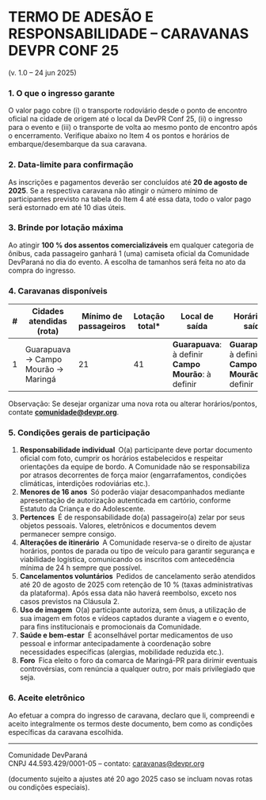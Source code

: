 # TERMO DE ADESÃO E RESPONSABILIDADE – CARAVANAS DEVPR CONF 25
(v. 1.0 – 24 jun 2025)

### 1. O que o ingresso garante
O valor pago cobre (i) o transporte rodoviário desde o ponto de encontro oficial na cidade de origem até o local da DevPR Conf 25, 
(ii) o ingresso para o evento e 
(iii) o transporte de volta ao mesmo ponto de encontro após o encerramento. 
Verifique abaixo no Item 4 os pontos e horários de embarque/desembarque da sua caravana.

### 2. Data-limite para confirmação
As inscrições e pagamentos deverão ser concluídos até **20 de agosto de 2025**.
Se a respectiva caravana não atingir o número mínimo de participantes previsto na tabela do Item 4 até essa data, todo o valor pago será estornado em até 10 dias úteis.

### 3. Brinde por lotação máxima
Ao atingir **100 % dos assentos comercializáveis** em qualquer categoria de ônibus, cada passageiro ganhará 1 (uma) camiseta oficial da Comunidade DevParaná no dia do evento.
A escolha de tamanhos será feita no ato da compra do ingresso.

### 4. Caravanas disponíveis

| # | Cidades atendidas (rota)                      | Mínimo de passageiros | Lotação total\*                               | Local de saída                  | Horário de saída | Horário previsto de chegada |
| - | --------------------------------------------- | --------------------- | --------------------------------------------- | ------------------------------- | ---------------- | --------------------------- |
| 1 | Guarapuava → Campo Mourão → Maringá           | 21                    | 41                                            | **Guarapuava**: à definir <br> **Campo Mourão**:  à definir    | **Guarapuava**: à definir <br> **Campo Mourão**:  à definir  | **Guarapuava**: à definir <br> **Campo Mourão**:  à definir             |


Observação: Se desejar organizar uma nova rota ou alterar horários/pontos, contate **comunidade@devpr.org**.

### 5. Condições gerais de participação

1. **Responsabilidade individual** O(a) participante deve portar documento oficial com foto, cumprir os horários estabelecidos e respeitar orientações da equipe de bordo. A Comunidade não se responsabiliza por atrasos decorrentes de força maior (engarrafamentos, condições climáticas, interdições rodoviárias etc.).  
1. **Menores de 16 anos** Só poderão viajar desacompanhados mediante apresentação de autorização autenticada em cartório, conforme Estatuto da Criança e do Adolescente.
1. **Pertences** É de responsabilidade do(a) passageiro(a) zelar por seus objetos pessoais. Valores, eletrônicos e documentos devem permanecer sempre consigo.
1. **Alterações de itinerário** A Comunidade reserva-se o direito de ajustar horários, pontos de parada ou tipo de veículo para garantir segurança e viabilidade logística, comunicando os inscritos com antecedência mínima de 24 h sempre que possível.
1. **Cancelamentos voluntários** Pedidos de cancelamento serão atendidos até 20 de agosto de 2025 com retenção de 10 % (taxas administrativas da plataforma). Após essa data não haverá reembolso, exceto nos casos previstos na Cláusula 2.
1. **Uso de imagem** O(a) participante autoriza, sem ônus, a utilização de sua imagem em fotos e vídeos captados durante a viagem e o evento, para fins institucionais e promocionais da Comunidade.
1. **Saúde e bem-estar** É aconselhável portar medicamentos de uso pessoal e informar antecipadamente à coordenação sobre necessidades específicas (alergias, mobilidade reduzida etc.).
1. **Foro** Fica eleito o foro da comarca de Maringá-PR para dirimir eventuais controvérsias, com renúncia a qualquer outro, por mais privilegiado que seja.

### 6. Aceite eletrônico
Ao efetuar a compra do ingresso de caravana, declaro que li, compreendi e aceito integralmente os termos deste documento, bem como as condições específicas da caravana escolhida.

--- 
Comunidade DevParaná  
CNPJ 44.593.429/0001-05 – contato: caravanas@devpr.org

(documento sujeito a ajustes até 20 ago 2025 caso se incluam novas rotas ou condições especiais).
